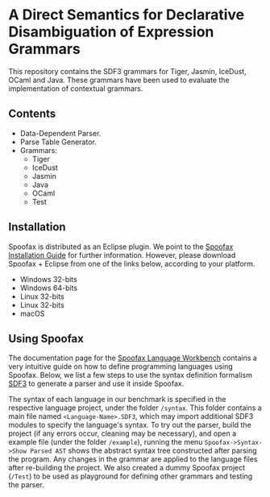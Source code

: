# A Direct Semantics for Declarative Disambiguation of Expression Grammars

This repository contains the SDF3 grammars for Tiger, Jasmin, IceDust, OCaml and Java. These grammars have been used to evaluate the implementation of contextual grammars.

## Contents

- Data-Dependent Parser.
- Parse Table Generator.
- Grammars:
	 - Tiger
	 - IceDust
	 - Jasmin
	 - Java
	 - OCaml
	 - Test

## Installation

Spoofax is distributed as an Eclipse plugin. We point to the [Spoofax Installation Guide](http://www.metaborg.org/en/latest/source/install.html) for further information. However, please download Spoofax + Eclipse from one of the links below, according to your platform.

- Windows 32-bits
- Windows 64-bits
- Linux 32-bits
- Linux 32-bits
- macOS

## Using Spoofax

The documentation page for the [Spoofax Language Workbench](http://www.metaborg.org/en/latest/index.html) contains a very intuitive guide on how to define programming languages using  Spoofax. Below, we list a few steps to use the syntax definition formalism [SDF3](http://www.metaborg.org/en/latest/source/langdev/meta/lang/tour/syntax.html) to generate a parser and use it inside Spoofax.

The syntax of each language in our benchmark is specified in the respective language project, under the folder `/syntax`. This folder contains a main file named `<Language-Name>.SDF3`, which may import additional SDF3 modules to specify the language's syntax. To try out the parser, build the project (if any errors occur, cleaning may be necessary), and open a example file (under the folder `/example`), running the menu `Spoofax->Syntax->Show Parsed AST` shows the abstract syntax tree constructed after parsing the program. Any changes in the grammar are applied to the language files after re-building the project. We also created a dummy Spoofax project (`/Test`) to be used as playground for defining other grammars and testing the parser.
